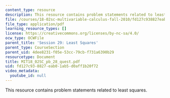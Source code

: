 ```yaml
---
content_type: resource
description: This resource contains problem statements related to least squares.
file: /courses/18-02sc-multivariable-calculus-fall-2010/fd127c938827eab01ab5d0aff1b20f72_MIT18_02SC_pb_28_quest.pdf
file_type: application/pdf
learning_resource_types: []
license: https://creativecommons.org/licenses/by-nc-sa/4.0/
ocw_type: OCWFile
parent_title: 'Session 29: Least Squares'
parent_type: CourseSection
parent_uid: 4dee8231-f05e-53cc-79cb-f731a6390b29
resourcetype: Document
title: MIT18_02SC_pb_28_quest.pdf
uid: fd127c93-8827-eab0-1ab5-d0aff1b20f72
video_metadata:
  youtube_id: null
---
```

This resource contains problem statements related to least squares.